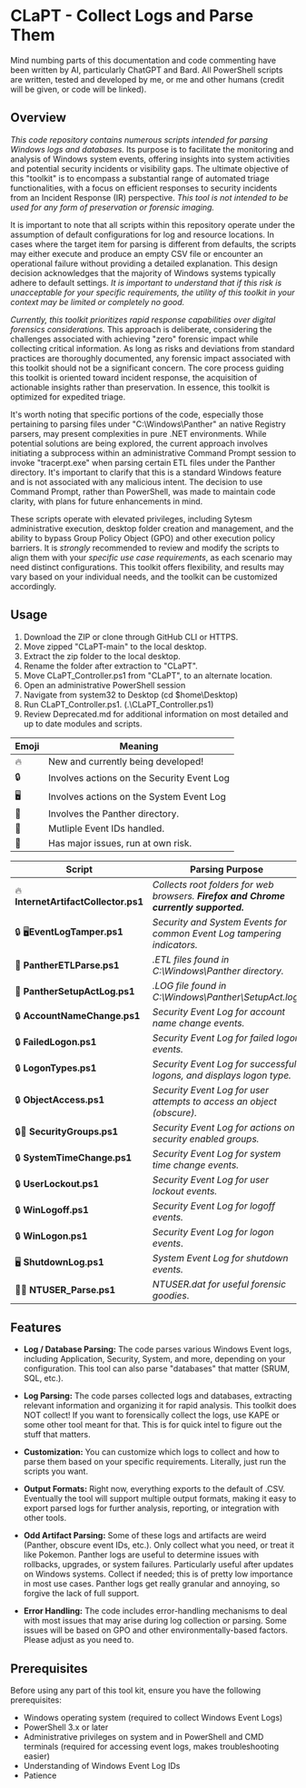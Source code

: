 # CLaPT - Collect Logs and Parse Them

Mind numbing parts of this documentation and code commenting have been written by AI, particularly ChatGPT and Bard. All PowerShell scripts are written, tested and developed by me, or me and other humans (credit will be given, or code will be linked).  

## Overview

*This code repository contains numerous scripts intended for parsing Windows logs and databases.* Its purpose is to facilitate the monitoring and analysis of Windows system events, offering insights into system activities and potential security incidents or visibility gaps. The ultimate objective of this "toolkit" is to encompass a substantial range of automated triage functionalities, with a focus on efficient responses to security incidents from an Incident Response (IR) perspective. *This tool is not intended to be used for any form of preservation or forensic imaging.*

It is important to note that all scripts within this repository operate under the assumption of default configurations for log and resource locations. In cases where the target item for parsing is different from defaults, the scripts may either execute and produce an empty CSV file or encounter an operational failure without providing a detailed explanation. This design decision acknowledges that the majority of Windows systems typically adhere to default settings. *It is important to understand that if this risk is unacceptable for your specific requirements, the utility of this toolkit in your context may be limited or completely no good.*

*Currently, this toolkit prioritizes rapid response capabilities over digital forensics considerations.* This approach is deliberate, considering the challenges associated with achieving "zero" forensic impact while collecting critical information. As long as risks and deviations from standard practices are thoroughly documented, any forensic impact associated with this toolkit should not be a significant concern. The core process guiding this toolkit is oriented toward incident response, the acquisition of actionable insights rather than preservation. In essence, this toolkit is optimized for expedited triage.

It's worth noting that specific portions of the code, especially those pertaining to parsing files under "C:\Windows\Panther" an native Registry parsers, may present complexities in pure .NET environments. While potential solutions are being explored, the current approach involves initiating a subprocess within an administrative Command Prompt session to invoke "tracerpt.exe" when parsing certain ETL files under the Panther directory. It's important to clarify that this is a standard Windows feature and is not associated with any malicious intent. The decision to use Command Prompt, rather than PowerShell, was made to maintain code clarity, with plans for future enhancements in mind.

These scripts operate with elevated privileges, including Sytesm administrative execution, desktop folder creation and management, and the ability to bypass Group Policy Object (GPO) and other execution policy barriers. It is *strongly* recommended to review and modify the scripts to align them with your *specific use case requirements*, as each scenario may need distinct configurations. This toolkit offers flexibility, and results may vary based on your individual needs, and the toolkit can be customized accordingly.

## Usage ## 

1. Download the ZIP or clone through GitHub CLI or HTTPS.
2. Move zipped "CLaPT-main" to the local desktop.
4. Extract the zip folder to the local desktop.
5. Rename the folder after extraction to "CLaPT".
6. Move CLaPT_Controller.ps1 from "CLaPT", to an alternate location.
7. Open an administrative PowerShell session
8. Navigate from system32 to Desktop (cd $home\Desktop\)
9. Run CLaPT_Controller.ps1. (.\CLaPT_Controller.ps1)
10. Review Deprecated.md for additional information on most detailed and up to date modules and scripts.

| Emoji | Meaning|
| --- | --- |
| 🔥 | New and currently being developed! |
| 🔒 | Involves actions on the Security Event Log |
| 🖥️ | Involves actions on the System Event Log |
| 🐆 | Involves the Panther directory. |
| 🧅 | Mutliple Event IDs handled. |
| 🤡 | Has major issues, run at own risk. |


| **Script** | **Parsing Purpose** |
| --- | --- |
| 🔥 **InternetArtifactCollector.ps1** | *Collects root folders for web browsers. **Firefox and Chrome currently supported.*** |
| 🔒 🖥️**EventLogTamper.ps1**| *Security and System Events for common Event Log tampering indicators.*  |
| 🐆 **PantherETLParse.ps1** | *.ETL files found in _C:\Windows\Panther_ directory.* |
| 🐆 **PantherSetupActLog.ps1** | *.LOG file found in C:\Windows\Panther\SetupAct.log.* |
| 🔒 **AccountNameChange.ps1** | *Security Event Log for account name change events.* |
| 🔒 **FailedLogon.ps1** | *Security Event Log for failed logon events.* |
| 🔒 **LogonTypes.ps1** | *Security Event Log for successful logons, and displays logon type.* |
| 🔒 **ObjectAccess.ps1** | *Security Event Log for user attempts to access an object (obscure).* |
| 🔒🧅 **SecurityGroups.ps1** | *Security Event Log for actions on security enabled groups.* |
| 🔒 **SystemTimeChange.ps1** | *Security Event Log for system time change events.* |
| 🔒 **UserLockout.ps1** | *Security Event Log for user lockout events.* |
| 🔒 **WinLogoff.ps1** | *Security Event Log for logoff events.* |
| 🔒 **WinLogon.ps1** | *Security Event Log for logon events*. |
| 🖥️ **ShutdownLog.ps1** | *System Event Log for shutdown events.* |
| 🤡🔥 **NTUSER_Parse.ps1** | *NTUSER.dat for useful forensic goodies*. |
   
## Features

- **Log / Database Parsing:** The code parses various Windows Event logs, including Application, Security, System, and more, depending on your configuration. This tool can also parse "databases" that matter (SRUM, SQL, etc.).

- **Log Parsing:** The code parses collected logs and databases, extracting relevant information and organizing it for rapid analysis. This toolkit does NOT collect! If you want to forensically collect the logs, use KAPE or some other tool meant for that. This is for quick intel to figure out the stuff that matters.

- **Customization:** You can customize which logs to collect and how to parse them based on your specific requirements. Literally, just run the scripts you want.

- **Output Formats:** Right now, everything exports to the default of .CSV. Eventually the tool will support multiple output formats, making it easy to export parsed logs for further analysis, reporting, or integration with other tools.

- **Odd Artifact Parsing:** Some of these logs and artifacts are weird (Panther, obscure event IDs, etc.). Only collect what you need, or treat it like Pokemon. Panther logs are useful to determine issues with rollbacks, upgrades, or system failures. Particularly useful after updates on Windows systems. Collect if needed; this is of pretty low importance in most use cases. Panther logs get really granular and annoying, so forgive the lack of full support.

- **Error Handling:** The code includes error-handling mechanisms to deal with most issues that may arise during log collection or parsing. Some issues will be based on GPO and other environmentally-based factors. Please adjust as you need to.

## Prerequisites

Before using any part of this tool kit, ensure you have the following prerequisites:

- Windows operating system (required to collect Windows Event Logs)
- PowerShell 3.x or later  
- Administrative privileges on system and in PowerShell and CMD terminals (required for accessing event logs, makes troubleshooting easier)
- Understanding of Windows Event Log IDs
- Patience
